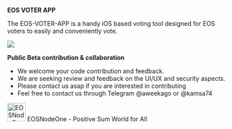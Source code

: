**EOS VOTER APP**

The EOS-VOTER-APP is a handy iOS based voting tool designed for EOS voters to easily and conveniently vote.

![](https://s3.ap-northeast-2.amazonaws.com/eosvoter.app/images/previews.png)

**Public Beta contribution & collaboration**
- We welcome your code contribution and feedback. 
- We are seeking review and feedback on the UI/UX and security aspects. 
- Please contact us asap if you are interested in contributing
- Feel free to contact us through Telegram @aweekago or @kamsa74

<img src="https://eosnodeone.io/assets/img/logo_bw.png" alt="EOSNodeOne" height="42" > 
EOSNodeOne - Positive Sum World for All
